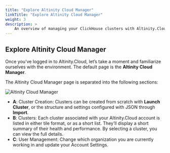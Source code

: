 ```yaml
---
title: "Explore Altinity Cloud Manager"
linkTitle: "Explore Altinity Cloud Manager"
weight: 3
description: >
    An overview of managing your ClickHouse clusters with Altinity.Cloud.
---
```

## Explore Altinity Cloud Manager

Once you’ve logged in to Altinity.Cloud, let’s take a moment and familiarize ourselves with the environment.  The default page is the **Altinity Cloud Manager**.  

The Altinity Cloud Manager page is separated into the following sections:

![Altinity Cloud Manager](/images/altinitycloud/AltinityCloud_CloudManager_view_marked.png)

* **A**: Cluster Creation: Clusters can be created from scratch with **Launch Cluster**, or the structure and settings configured with JSON through **Import**.
* **B**: Clusters:  Each cluster associated with your Altinity.Cloud account is listed in either tile format, or as a short list.  They’ll display a short summary of their health and performance.  By selecting a cluster, you can view the full details.
* **C**: User Management:  Change which organization you are currently working in and update your Account Settings.
